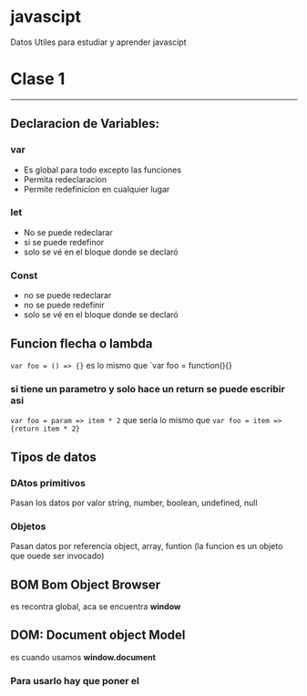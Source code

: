 # javascipt
Datos Utiles para estudiar y aprender javascipt
# Clase 1
---
## Declaracion de Variables:
### var
- Es global para todo excepto las funciones
- Permita redeclaracion
- Permite redefinicion en cualquier lugar

### let
- No se puede redeclarar
- si se puede redefinor
- solo se vé en el bloque donde se declaró

### Const
- no se puede redeclarar
- no se puede redefinir
- solo se vé en el bloque donde se declaró

## Funcion flecha o lambda
`var foo = () => {}` es lo mismo que `var foo = function(){}

### si tiene un parametro y solo hace un return se puede escribir asi
`var foo = param => item * 2` que sería lo mismo que
`var foo = item => {return item * 2}`


## Tipos de datos

### DAtos primitivos
Pasan los datos por valor
string, number, boolean, undefined, null

### Objetos
Pasan datos por referencia
object, array, funtion (la funcion es un objeto que ouede ser invocado)


## BOM Bom Object Browser
es recontra global, aca se encuentra **window**

## DOM: Document object Model
es cuando usamos **window.document**
### Para usarlo hay que poner el <script> abajo antes de cerrar el body

# Clase 2
---
## Callback
- es una funcion, la diferencia es el lugar donde se lo llama
- toda funcion puede ser un callback

## API EventTarget
- addEventListener

**Los eventos se basan en la interfez event**

- **TARGET** nos indica quien disparó el elemento

## Fases de Propagacion
### Bubling
- Fase por defecto
- Ejecuta el handler del elemento target y el de sus padres hasta llegar al **raiz**

### Capturing
- Hay que poner `true`en el tercer parametro del addEventListener() para activarlo
- Es lo inverso a Bubling

### Cancelar la propagacion

# Clase 3
---
## Eventos del formulario
### submit puede trabajar con click o con teclado

### El metodo `HTMLInputElement`.`checkValidity()` devuelve bool, verifica que el campo cumpla con las validaciones de atributos de html

### NO SE RECOMIENDA USAR SOLO  `required`

## Para obtener el valor de un input se usa
- value
**Ej.** 
>`input = documentGetelem....()`
`var valor = input.value`

## Metodos comunes:
- `input`.`setCustomValidity(mensaje)` muestra mensaje de error en formato html
- `String`.`charCodeAt()` devuelvee el unicode del caracter en cuestion
- `trim()` REcorta espacios al principio y al final
- `includes()` Se usa en arrays y string, valida lo que hay entre parentesis, tambien se usa para validar espacios entre cadenas
- `encodeURIcomponent()` cambia caracteres peligrosos para que no metan codigo malicioso. 
>Evitan los ataques XSS
La funcion se escribe sola, (no sale de ninguna parte)
EJ:encodeURIcomponent(texto)


## Expresiones Regulares:
### Definicion: secuencia de caracteres que conforman una palabra de busqueda dentro de un string

### Ventajas:
- evita tener que usar muchas funciones
- sin universales en los lenguajes de programacion

### Desventajas:
- Se puede volver dificil de leer y entender

### La expresion regular se define dentro de //
- `let regexp = /algo/`

### Caracters especiales
- `\w` cualquiel caracter alfanumerico
- `\W` negacion de \w
- `\d` solo digitos
- `\D` negacion de \d
- `\s` espacios, saltos de linea, etc.
- `\S` negacion de \s

### Caracteres de cantidad
- `{n,m}` n-->min, m --> max
- `l{2}` que la l esté dos veces
- `abc{2}` que la c se repita dos veces
- `(abc){2}` que abc se repita dos veces
- `*` entre 0 o muchas
- `+` entre 1 o muchas

### Caracteres de posicion
- `^` busca que caracter especial se encuentre al comienzo de un string, pero no de una palabra
- `$` igual pero al final
- `\b` busca tanto al comienzo como al final

# Clase 4

## Sincrono y Asincrono
Asincrono: La ejecucion no afecta a las funciones sincronicas, de hecho estas se ejecutan antes que las asincronicas
- Javascript utiliza el modelo asincrono y no bloqueante (ver apunte)

## HTTP
Protocolo por el cual transferimos datos en la web
### Componentes
HEADER
-Atributos
>content-length: determina el tamaño del recurso en bytes
content-type: determina el tipo de recurso (jpg, html, etc)

## Callstack
- tiene las instrucciones que deben ejecutarse
- es lifo

## Callback
- pieza fundamental en la asincronia
- es una funcion que se pasa como argumento de otra funcion
- NO son los primeros en salir de la pila de eventos

## Ajax
XMLHttpRequest API
- Proporciona una forma facil de obtener informacion de una URL sin recargar la pagina
- Admite mas formatos que el XML

### Eventos y/o Metodos
- ReadyStateChange **Tambien puede ser evento**
> se dispara cada vez que la propiedad readystate cambia
- abort()
>aborta la solicitud en cualquier momento, pero recarga la pag o algo asi
- send
>Nos permite enviar el pedido una vez que lo hayamos configurado
La solicitud se tiene que hacer en un **POST**
### Propiedades
Se completa cuando el pedido fue despachado y se haya descargado la info necesaria
- load Se ejecuta cuando el **readystate** está en 4 (sin saber si el status es 200 o 404, etc)

# Clase 5

# Single Page Application
- es un sitio web que cabe en una sola pagina (similar a una desktop app)
- cuando se reemplaza parte del contenido se crea un historial de navegacion (puede ser ventaja o desven)
## Desventajas
- no se puede compartir el link
- si no guardo historial y retrocedo, me voy a otro dominio

## location.hash
- Si agrego esto `window.history.pushState(null,"",e.target.href);` lo que hace es agregar en la url lo que está en el tercer parametro, pero con un # adelante


## History API
- Permite manipular el historial del cliente de cada pestaña o frame
- Es global osea que `window.history`
### Metodos/Propiedades/Eventos:
- `lock` `forward` `go` `pushState` `popstate`
- `popstate` se dispara cada vez que el usuario intenta retroceder o avanzar en su historial

## REST API
- permiten que
los sistemas solicitantes accedan y manipulen las representaciones textuales de los recursos web mediante el uso de un conjunto uniforme y predefinido de operaciones sin estado

### Conceptor generales para una API
1. Uso correcto de las URLs
● URI de base
● URI de cada recurso
> - DEben ser unicas
 - no puede representar acciones ni formatos

● Parametros de filtrado
>Se utilizan parametro en formato http, ejemplo:
www.misitio.com/usuarios?fecha_registro=2018-01-01&orderAsc=edad

2. Uso correcto de HTTP
● Métodos
● Códigos de estado
● Formato
>Se indicarn los formatos en que se van a devolver los recursos(se pueden poner varios y ordernarlos por prioridad)
Si no puede devolver ninguno devuelve codigo **406**

## CORS
Cross Origin Resource Sharing (compartir fuentes de origenes cruzados)
- Permite que un servidor pida recursos a otro de diferente dominio
- por seguridad los browser restingen solicitudes cruzadas solicitadas desde un script **salvo que se use CORS**

## JSONP
- tecnica para evitar el cross origin error ya que permite la comunicacion para hacer pedidos asincronos a dominios diferentes
- la idea es suplir la limitacion de ajax entre dominios distintos
> esta restriccion no aplica a script dentro de html, el problema es que html no puede interpretar lo que le devolveria ese script
- Con jsonp el objeto json se devuelve en un callback que despues manipulamos a gusto (--?

# Clase 6
- El uso principal de xhr es con **texto - html - xml**
- Pero se puede usar el XMLHttpRequest para el envio de datos que no sean los nombrados anteriormente
- **Unmetodo viejo era**para eso se utiliza el metodo `xhr.overrideMimeType("text/plain; charset=x-user-defined")`

## Blob API
- La interfaz **URL** tiene el metodo **createObjectURL** permite que sea legible un objeto que se le pase por parametro para usarlo en el DOM donde se llamo al metodo
- `URL.createObjectURL(obj)`


### ResponseType
- **hoy en dia** se usa esta propiedad para cmabiar el tipo de respuesta que viene en el response

- **Ejemplo:** ver pagina 2 de teoria

## Evento progress
- se ejecuta cuando readyState está = 3
- variables
> - loaded, total, lengthComputable
- se usa con el tag <progress> en html
> - tiene los atributos: value y max

- EL metodo **POST** permite cargar mas archivos y mas pesados.

## API DRAG AND DROP

- Eventos
> - dragenter
 - dragleave
 - dragover
> - drop

- cuando se usa drop
>

## API FORM DATA
- puede tomar datos de un form 
> let data = new FormData(form)
- tambien los puede tomar de inputs(--? sueltos, pero de forma manual
- tambien puede serializar recursos

# Clase 7
## Promise
- Representacion de un valor eventual pero que no sabemos (--?
- la ventaja es que ya te da un valor (--?
- tiene una funcion que se llama resolver, y esta adentro tiene otras dos funciones
> - resolved
> - rejected
- tiene tres estados
> - pending
> - resolved
> - rejected

### Para probarlo en el codigo escribir
`let pro = new Promise(()=>{})`
- con eso deberia poder empezar

## Fetch
- es como xhr pero mas potente
- mezcla xhr + promise + response + request + body + header

# Clase 8
## Objetos
### Formas de crear un objeto
- literales
- Constructor
- create

### los objetos tienen 4 propiedades basicas
- value
- writable (bool)
- enumerable (bool --> admite iterabilidad)
- configurable (bool --> admite borrado)

## Funciones
### son objetos
- son variadicas
>No dependen de la cant de argumentos o parametros
>
- tienen Ambito
- Tienen Contexto

### Ambito


### Contexto
- Por defecto las funciones son contenidas en WINDOW
- El contexto NO es ESTATICO

#### Hay varias formas de llamar una funcion
Forma | Descripcion 
---|---
normal | no se que poner
bind call apply | Dentro del prototipo de la funcion |
new | es un operador



